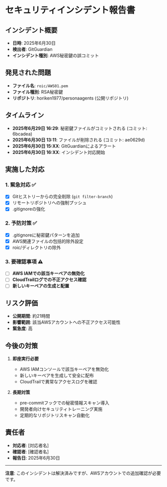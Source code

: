 # セキュリティインシデント報告書

## インシデント概要
- **日時**: 2025年6月30日
- **検出者**: GitGuardian
- **インシデント種別**: AWS秘密鍵の誤コミット

## 発見された問題
- **ファイル名**: `roic/AWS01.pem`
- **ファイル種別**: RSA秘密鍵
- **リポジトリ**: horiken1977/personaagents (公開リポジトリ)

## タイムライン
- **2025年6月29日 16:29**: 秘密鍵ファイルがコミットされる (コミット: 6bcadea)
- **2025年6月30日 13:11**: ファイルが削除される (コミット: ae0629d)  
- **2025年6月30日 15:XX**: GitGuardianによるアラート
- **2025年6月30日 16:XX**: インシデント対応開始

## 実施した対応

### 1. 緊急対応 ✅
- [x] Gitヒストリーからの完全削除 (`git filter-branch`)
- [x] リモートリポジトリへの強制プッシュ
- [x] .gitignoreの強化

### 2. 予防対策 ✅
- [x] .gitignoreに秘密鍵パターンを追加
- [x] AWS関連ファイルの包括的除外設定
- [x] roic/ディレクトリの除外

### 3. 要確認事項 ⚠️
- [ ] **AWS IAMでの該当キーペアの無効化**
- [ ] **CloudTrailログでの不正アクセス確認**
- [ ] **新しいキーペアの生成と配置**

## リスク評価
- **公開期間**: 約21時間
- **影響範囲**: 該当AWSアカウントへの不正アクセス可能性
- **緊急度**: 高

## 今後の対策
1. **即座実行必要**
   - AWS IAMコンソールで該当キーペアを無効化
   - 新しいキーペアを生成して安全に配布
   - CloudTrailで異常なアクセスログを確認

2. **長期対策**
   - pre-commitフックでの秘密情報スキャン導入
   - 開発者向けセキュリティトレーニング実施
   - 定期的なリポジトリスキャン自動化

## 責任者
- **対応者**: [対応者名]
- **確認者**: [確認者名]
- **報告日**: 2025年6月30日

---
**注意**: このインシデントは解決済みですが、AWSアカウントでの追加確認が必要です。